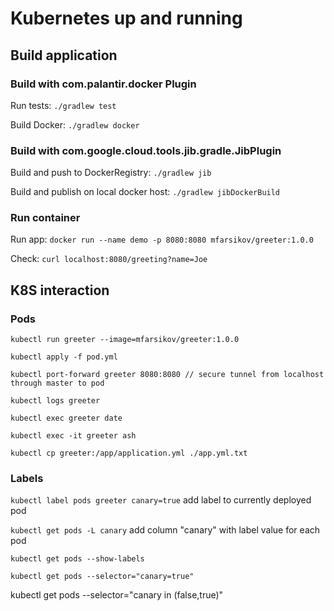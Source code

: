 # Kubernetes up and running
## Build application
### Build with com.palantir.docker Plugin

Run tests: `./gradlew test`

Build Docker: `./gradlew docker`

### Build with com.google.cloud.tools.jib.gradle.JibPlugin

Build and push to DockerRegistry: `./gradlew jib`

Build and publish on local docker host: `./gradlew jibDockerBuild`

### Run container

Run app: `docker run --name demo -p 8080:8080 mfarsikov/greeter:1.0.0`

Check: `curl localhost:8080/greeting?name=Joe`

## K8S interaction

### Pods

`kubectl run greeter --image=mfarsikov/greeter:1.0.0`

`kubectl apply -f pod.yml`

`kubectl port-forward greeter 8080:8080 // secure tunnel from localhost through master to pod`

`kubectl logs greeter`

`kubectl exec greeter date`

`kubectl exec -it greeter ash`

`kubectl cp greeter:/app/application.yml ./app.yml.txt`

### Labels

`kubectl label pods greeter canary=true` add label to currently deployed pod

`kubectl get pods -L canary` add column "canary" with label value for each pod

`kubectl get pods --show-labels`

`kubectl get pods --selector="canary=true"`

kubectl get pods --selector="canary in (false,true)"